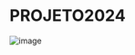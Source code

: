 # PROJETO2024
![image](https://github.com/guesserjuli4/projetobancodedados/assets/159532759/78d32eec-3343-473c-9dcc-e99e100fb026)
